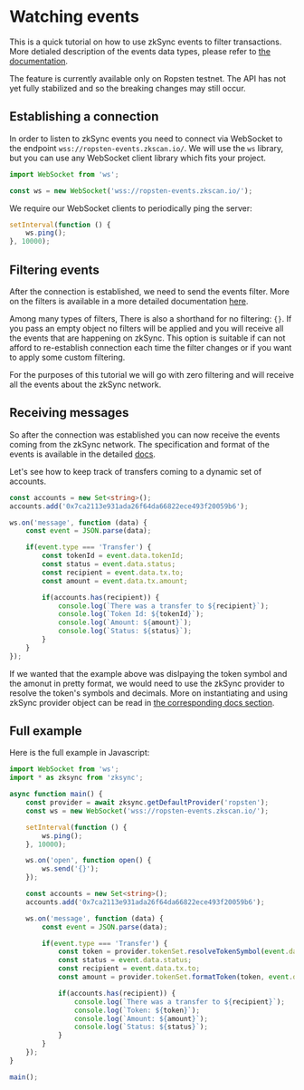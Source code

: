 # Watching events

This is a quick tutorial on how to use zkSync events to filter transactions. More detialed description of the events data types, please refer to [the documentation](../api/events.md).

The feature is currently available only on Ropsten testnet. The API has not yet fully stabilized and so the breaking changes may still occur. 

## Establishing a connection

In order to listen to zkSync events you need to connect via WebSocket to the endpoint `wss://ropsten-events.zkscan.io/`. We will use the `ws` library, but you can use any WebSocket client library which fits your project.

```typescript
import WebSocket from 'ws';

const ws = new WebSocket('wss://ropsten-events.zkscan.io/');
```

We require our WebSocket clients to periodically ping the server:
```typescript
setInterval(function () {
    ws.ping();
}, 10000);
```

## Filtering events

After the connection is established, we need to send the events filter. More on the filters is available in a more detailed documentation [here](../api/events.md). 

Among many types of filters, There is also a shorthand for no filtering: `{}`. If you pass an empty object no filters will be applied and you will receive all the events that are happening on zkSync. This option is suitable if can not afford to re-establish connection each time the filter changes or if you want to apply some custom filtering.

For the purposes of this tutorial we will go with zero filtering and will receive all the events about the zkSync network.

## Receiving messages

So after the connection was established you can now receive the events coming from the zkSync network. The specification and format of the events is available in the detailed [docs](../api/events.md).

Let's see how to keep track of transfers coming to a dynamic set of accounts.

```typescript
const accounts = new Set<string>();
accounts.add('0x7ca2113e931ada26f64da66822ece493f20059b6');

ws.on('message', function (data) {
    const event = JSON.parse(data);

    if(event.type === 'Transfer') {
        const tokenId = event.data.tokenId;
        const status = event.data.status;
        const recipient = event.data.tx.to;
        const amount = event.data.tx.amount;

        if(accounts.has(recipient)) {
            console.log(`There was a transfer to ${recipient}`);
            console.log(`Token Id: ${tokenId}`);
            console.log(`Amount: ${amount}`);
            console.log(`Status: ${status}`);
        }
    }
});
```

If we wanted that the example above was dislpaying the token symbol and the amonut in pretty format, we would need to use the zkSync provider to resolve the token's symbols and decimals. More on instantiating and using zkSync provider object can be read in [the corresponding docs section](../api/sdk/js/providers.md).

## Full example

Here is the full example in Javascript:

```typescript
import WebSocket from 'ws';
import * as zksync from 'zksync';

async function main() {
    const provider = await zksync.getDefaultProvider('ropsten');
    const ws = new WebSocket('wss://ropsten-events.zkscan.io/');

    setInterval(function () {
        ws.ping();
    }, 10000);

    ws.on('open', function open() {
        ws.send('{}');
    });

    const accounts = new Set<string>();
    accounts.add('0x7ca2113e931ada26f64da66822ece493f20059b6');

    ws.on('message', function (data) {
        const event = JSON.parse(data);

        if(event.type === 'Transfer') {
            const token = provider.tokenSet.resolveTokenSymbol(event.data.tokenId);
            const status = event.data.status;
            const recipient = event.data.tx.to;
            const amount = provider.tokenSet.formatToken(token, event.data.tx.amount);

            if(accounts.has(recipient)) {
                console.log(`There was a transfer to ${recipient}`);
                console.log(`Token: ${token}`);
                console.log(`Amount: ${amount}`);
                console.log(`Status: ${status}`);
            }
        }
    });
}

main();
```
